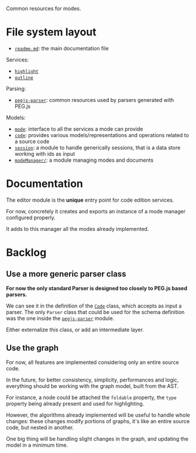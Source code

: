 Common resources for modes.

# File system layout

- [`readme.md`](./readme.md): the main documentation file

Services:

- [`highlight`](./highlight)
- [`outline`](./outline)

Parsing: 

- [`pegjs-parser`](./pegjs-parser): common resources used by parsers generated with PEG.js

Models:

- [`mode`](./mode): interface to all the services a mode can provide
- [`code`](./code): provides various models/representations and operations related to a source code
- [`session`](./session): a module to handle generically sessions, that is a data store working with ids as input
- [`modeManager/`](./modeManager/): a module managing modes and documents





# Documentation

The editor module is the __unique__ entry point for code edition services.

For now, concretely it creates and exports an instance of a mode manager configured properly.

It adds to this manager all the modes already implemented.





# Backlog

## Use a more generic parser class

__For now the only standard Parser is designed too closely to PEG.js based parsers.__

We can see it in the definition of the [`Code`](./code.js) class, which accepts as input a parser. The only `Parser` class that could be used for the schema definition was the one inside the [`pegjs-parser`](./pegjs-parser) module.

Either externalize this class, or add an intermediate layer.

## Use the graph

For now, all features are implemented considering only an entire source code.

In the future, for better consistency, simplicity, performances and logic, everything should be working with the graph model, built from the AST.

For instance, a node could be attached the `foldable` property, the `type` property being already present and used for highlighting.

However, the algorithms already implemented will be useful to handle whole changes: these changes modify portions of graphs, it's like an entire source code, but nested in another.

One big thing will be handling slight changes in the graph, and updating the model in a minimum time.

